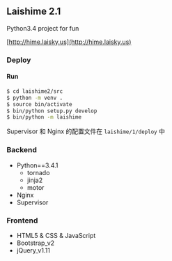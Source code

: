 Laishime 2.1
---

Python3.4 project for fun

[http://hime.laisky.us](http://hime.laisky.us)

### Deploy

#### Run

```sh
$ cd laishime2/src
$ python -m venv .
$ source bin/activate
$ bin/python setup.py develop
$ bin/python -m laishime
```

Supervisor 和 Nginx 的配置文件在 `laishime/1/deploy` 中

### Backend

- Python==3.4.1
    - tornado
    - jinja2
    - motor
- Nginx
- Supervisor

### Frontend

- HTML5 & CSS & JavaScript
- Bootstrap_v2
- jQuery_v1.11
